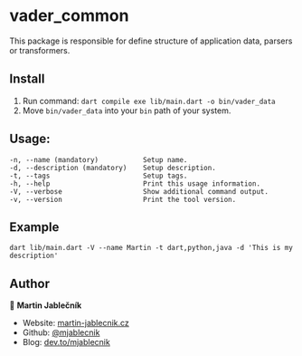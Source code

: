 # vader_common

This package is responsible for define structure of application data, parsers or transformers.

## Install

1) Run command: `dart compile exe lib/main.dart -o bin/vader_data`
2) Move `bin/vader_data` into your `bin` path of your system.

## Usage:

```
-n, --name (mandatory)           Setup name.
-d, --description (mandatory)    Setup description.
-t, --tags                       Setup tags.
-h, --help                       Print this usage information.
-V, --verbose                    Show additional command output.
-v, --version                    Print the tool version.
```

## Example

```
dart lib/main.dart -V --name Martin -t dart,python,java -d 'This is my description'
```

## Author

👤 **Martin Jablečník**

* Website: [martin-jablecnik.cz](https://www.martin-jablecnik.cz)
* Github: [@mjablecnik](https://github.com/mjablecnik)
* Blog: [dev.to/mjablecnik](https://dev.to/mjablecnik)

